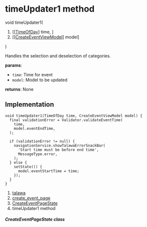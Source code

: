 
<div>

# timeUpdater1 method

</div>


void timeUpdater1(

1.  [[[TimeOfDay](https://api.flutter.dev/flutter/material/TimeOfDay-class.html)]
    time, ]
2.  [[[CreateEventViewModel](../../view_model_after_auth_view_models_event_view_models_create_event_view_model/CreateEventViewModel-class.html)]
    model]

)



Handles the selection and deselection of categories.

**params**:

-   `time`: Time for event
-   `model`: Model to be updated

**returns**: None



## Implementation

``` language-dart
void timeUpdater1(TimeOfDay time, CreateEventViewModel model) {
  final validationError = Validator.validateEventTime(
    time,
    model.eventEndTime,
  );

  if (validationError != null) {
    navigationService.showTalawaErrorSnackBar(
      'Start time must be before end time',
      MessageType.error,
    );
  } else {
    setState(() {
      model.eventStartTime = time;
    });
  }
}
```







1.  [talawa](../../index.html)
2.  [create_event_page](../../views_after_auth_screens_events_create_event_page/)
3.  [CreateEventPageState](../../views_after_auth_screens_events_create_event_page/CreateEventPageState-class.html)
4.  timeUpdater1 method

##### CreateEventPageState class







